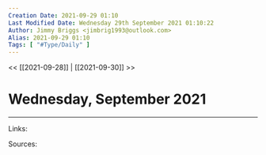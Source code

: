 ```yaml
---
Creation Date: 2021-09-29 01:10
Last Modified Date: Wednesday 29th September 2021 01:10:22
Author: Jimmy Briggs <jimbrig1993@outlook.com>
Alias: 2021-09-29 01:10
Tags: [ "#Type/Daily" ]
---
```


<< [[2021-09-28]] | [[2021-09-30]] >>

# Wednesday, September 2021

***

Links:

Sources: